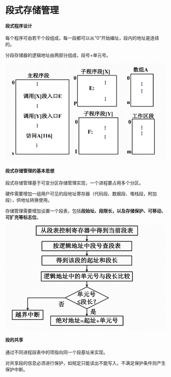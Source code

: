 # 段式存储管理

#### 段式程序设计

每个程序可由若干个段组成，每一段都可以从“0”开始编址，段内的地址是连续的。

分段存储器的逻辑地址由两部分组成，段号+单元号。

![](../../.gitbook/assets/duan-shi-cheng-xu-fen-duan-jie-gou.png)

#### 段式存储管理的基本思想

段式存储管理基于可变分区存储管理实现，一个进程要占用多个分区。

硬件需要增加一组用户可见的段地址寄存器（代码段、数据段、堆栈段，附加段），供地址转换使用。

存储管理需要增加设置一个段表，包括**段始址、段限长，以及存储保护、可移动、可扩充等标志位**。

![](../../.gitbook/assets/duan-shi-cun-chu-guan-li-de-di-zhi-zhuan-huan-liu-cheng.png)

#### 段的共享

通过不同进程段表中的项指向同一个段基址来实现。

对共享段的信息必须进行保护，如规定只能读出不能写入，不满足保护条件则产生保护中断。

